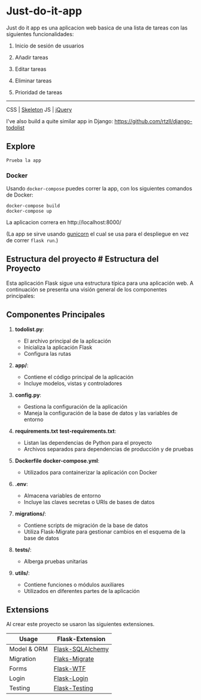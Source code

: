 # Just-do-it-app
Just do it app es una aplicacion web basica de una lista de tareas con las siguientes funcionalidades:
1. Inicio de sesión de usuarios

2. Añadir tareas

3. Editar tareas

4. Eliminar tareas

5. Prioridad de tareas
---
CSS | [Skeleton](http://getskeleton.com/)
JS  | [jQuery](https://jquery.com/)

I've also build a quite similar app in Django:
https://github.com/rtzll/django-todolist


## Explore
    Prueba la app
### Docker
Usando `docker-compose` puedes correr la app, con los siguientes comandos de Docker:

    docker-compose build
    docker-compose up

La aplicacion correra en http://localhost:8000/

(La app se sirve usando [gunicorn](http://gunicorn.org/) el cual se usa para el despliegue en vez de correr `flask run`.)

## Estructura del proyecto # Estructura del Proyecto

Esta aplicación Flask sigue una estructura típica para una aplicación web. A continuación se presenta una visión general de los componentes principales:

## Componentes Principales

1. **todolist.py**: 
   - El archivo principal de la aplicación
   - Inicializa la aplicación Flask
   - Configura las rutas

2. **app/**: 
   - Contiene el código principal de la aplicación
   - Incluye modelos, vistas y controladores

3. **config.py**: 
   - Gestiona la configuración de la aplicación
   - Maneja la configuración de la base de datos y las variables de entorno

4. **requirements.txt**  **test-requirements.txt**: 
   - Listan las dependencias de Python para el proyecto
   - Archivos separados para dependencias de producción y de pruebas

5. **Dockerfile** **docker-compose.yml**:
   - Utilizados para containerizar la aplicación con Docker

6. **.env**: 
   - Almacena variables de entorno
   - Incluye las claves secretas o URIs de bases de datos

7. **migrations/**: 
   - Contiene scripts de migración de la base de datos
   - Utiliza Flask-Migrate para gestionar cambios en el esquema de la base de datos

8. **tests/**: 
   - Alberga pruebas unitarias 

9. **utils/**: 
   - Contiene funciones o módulos auxiliares
   - Utilizados en diferentes partes de la aplicación

## Extensions
Al crear este proyecto se usaron las siguientes extensiones.

Usage               | Flask-Extension
------------------- | -----------------------
Model & ORM         | [Flask-SQLAlchemy](http://flask-sqlalchemy.pocoo.org/latest/)
Migration           | [Flaks-Migrate](http://flask-migrate.readthedocs.io/en/latest/)
Forms               | [Flask-WTF](https://flask-wtf.readthedocs.org/en/latest/)
Login               | [Flask-Login](https://flask-login.readthedocs.org/en/latest/)
Testing             | [Flask-Testing](https://pythonhosted.org/Flask-Testing/)
